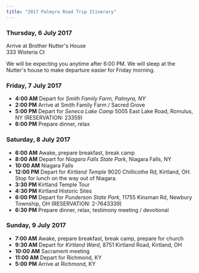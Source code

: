 ```yaml
---
title: "2017 Palmyra Road Trip Itinerary"
---
```


### Thursday, 6 July 2017

Arrive at Brother Nutter's House  
333 Wisteria Ct  

We will be expecting you anytime after 6:00 PM.  We will sleep at the Nutter's house to make departure easier for Friday morning.

### Friday, 7 July 2017

* **4:00 AM** Depart for _Smith Family Farm, Palmyra, NY_
* **2:00 PM** Arrive at Smith Family Farm / Sacred Grove
* **5:00 PM** Depart for _Seneca Lake Camp_ 5005 East Lake Road, Romulus, NY (RESERVATION: 	23359)
* **6:00 PM** Prepare dinner, relax

### Saturday, 8 July 2017

* **6:00 AM** Awake, prepare breakfast, break camp
* **8:00 AM** Depart for _Niagara Falls State Park_, Niagara Falls, NY
* **10:00 AM** Niagara Falls
* **12:00 PM** Depart for _Kirtland Temple_ 9020 Chillicothe Rd, Kirtland, OH. Stop for lunch on the way out of Niagara.
* **3:30 PM** Kirtland Temple Tour
* **4:30 PM** Kirtland Historic Sites
* **6:00 PM** Depart for _Punderson State Park_, 11755 Kinsman Rd, Newbury Township, OH (RESERVATION: 2-7643339)
* **6:30 PM** Prepare dinner, relax, testimony meeting / devotional

### Sunday, 9 July 2017

* **7:00 AM** Awake, prepare breakfast, break camp, prepare for church
* **9:30 AM** Depart for _Kirtland Ward_, 8751 Kirtland Road, Kirtland, OH
* **10:00 AM** Sacrament meeting
* **11:00 AM** Depart for Richmond, KY 
* **5:00 PM** Arrive at Richmond, KY
